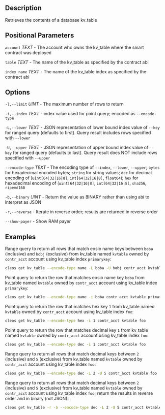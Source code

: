 ## Description

Retrieves the contents of a database kv_table

## Positional Parameters
`account` _TEXT_ - The account who owns the kv_table where the smart contract was deployed

`table` _TEXT_ - The name of the kv_table as specified by the contract abi

`index_name` _TEXT_ - The name of the kv_table index as specified by the contract abi

## Options
`-l,--limit` _UINT_ - The maximum number of rows to return

`-i,--index` _TEXT_ - index value used for point query; encoded as `--encode-type`

`-L,--lower` _TEXT_ - JSON representation of lower bound index value of `--key` for ranged query (defaults to first). Query result includes rows specified with `--lower`

`-U,--upper` _TEXT_ - JSON representation of upper bound index value of `--key` for ranged query (defaults to last). Query result does NOT include rows specified with `--upper`

`--encode-type` _TEXT_ - The encoding type of `--index`, `--lower`, `--upper`; `bytes` for hexadecimal encoded bytes; `string` for string values; `dec` for decimal encoding of (`uint[64|32|16|8]`, `int[64|32|16|8]`, `float64`); `hex` for hexadecimal encoding of (`uint[64|32|16|8]`, `int[64|32|16|8]`, `sha256`, `ripemd160`

`-b,--binary` _UINT_ - Return the value as BINARY rather than using abi to interpret as JSON

`-r,--reverse` - Iterate in reverse order; results are returned in reverse order

`--show-payer` - Show RAM payer

## Examples

Range query to return all rows that match eosio name keys between `boba` (inclusive) and `bobj` (exclusive) from kv_table named `kvtable` owned by `contr_acct` account using kv_table index `primarykey`:
```sh
cleos get kv_table --encode-type name -L boba -U bobj contr_acct kvtable primarykey
```

Point query to return the row that matches eosio name key `boba` from kv_table named `kvtable` owned by `contr_acct` account using kv_table index `primarykey`:
```sh
cleos get kv_table --encode-type name -i boba contr_acct kvtable primarykey
```

Point query to return the row that matches hex key `1` from kv_table named `kvtable` owned by `contr_acct` account using kv_table index `foo`:
```sh
cleos get kv_table --encode-type hex -i 1 contr_acct kvtable foo
```

Point query to return the row that matches decimal key `1` from kv_table named `kvtable` owned by `contr_acct` account using kv_table index `foo`:
```sh
cleos get kv_table --encode-type dec -i 1 contr_acct kvtable foo
```

Range query to return all rows that match decimal keys between `2` (inclusive) and `5` (exclusive) from kv_table named `kvtable` owned by `contr_acct` account using kv_table index `foo`:
```sh
cleos get kv_table --encode-type dec -L 2 -U 5 contr_acct kvtable foo
```

Range query to return all rows that match decimal keys between `2` (inclusive) and `5` (exclusive) from kv_table named `kvtable` owned by `contr_acct` account using kv_table index `foo`; return the results in reverse order and in binary (not JSON):
```sh
cleos get kv_table -r -b --encode-type dec -L 2 -U 5 contr_acct kvtable foo
```
